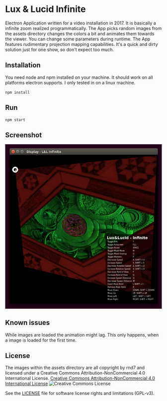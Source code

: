 # Lux & Lucid Infinite
Electron Application written for a video installation in 2017. It is basically a infinite zoom realized programmatically. The App picks random images from the assets directory changes the colors a bit and animates them towards the viewer. You can change some parameters during runtime. The App features rudimentary projection mapping capabilities. It's a quick and dirty solution just for one show, so don't expect too much.

## Installation
You need node and npm installed on your machine. It should work on all platforms electron supports. I only tested in on a linux machine.

```
npm install
```

## Run

```
npm start
```
## Screenshot

![slides](https://raw.githubusercontent.com/rnd7/infinite/master/doc/screenshot.png)

## Known issues
While images are loaded the animation might lag. This only happens, when a image is loaded for the first time.

## License

The images within the assets directory are all copyright by rnd7 and licensed under a Creative Commons Attribution-NonCommercial 4.0 International License. [Creative Commons Attribution-NonCommercial 4.0 International License](https://creativecommons.org/licenses/by-nc/4.0/) 
![Creative Commons License](http://creativecommons.org/licenses/by-nc/4.0/)

See the [LICENSE](LICENSE.md) file for software license rights and limitations (GPL-v3).
